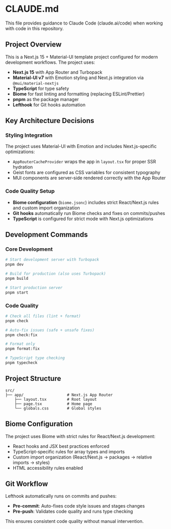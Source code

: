 # CLAUDE.md

This file provides guidance to Claude Code (claude.ai/code) when working with code in this repository.

## Project Overview

This is a Next.js 15 + Material-UI template project configured for modern development workflows. The project uses:

- **Next.js 15** with App Router and Turbopack
- **Material-UI v7** with Emotion styling and Next.js integration via `@mui/material-nextjs`
- **TypeScript** for type safety
- **Biome** for fast linting and formatting (replacing ESLint/Prettier)
- **pnpm** as the package manager
- **Lefthook** for Git hooks automation

## Key Architecture Decisions

### Styling Integration
The project uses Material-UI with Emotion and includes Next.js-specific optimizations:
- `AppRouterCacheProvider` wraps the app in `layout.tsx` for proper SSR hydration
- Geist fonts are configured as CSS variables for consistent typography
- MUI components are server-side rendered correctly with the App Router

### Code Quality Setup
- **Biome configuration** (`biome.jsonc`) includes strict React/Next.js rules and custom import organization
- **Git hooks** automatically run Biome checks and fixes on commits/pushes
- **TypeScript** is configured for strict mode with Next.js optimizations

## Development Commands

### Core Development
```bash
# Start development server with Turbopack
pnpm dev

# Build for production (also uses Turbopack)
pnpm build

# Start production server
pnpm start
```

### Code Quality
```bash
# Check all files (lint + format)
pnpm check

# Auto-fix issues (safe + unsafe fixes)
pnpm check:fix

# Format only
pnpm format:fix

# TypeScript type checking
pnpm typecheck
```

## Project Structure

```
src/
├── app/                   # Next.js App Router
    ├── layout.tsx         # Root layout
    ├── page.tsx           # Home page
    └── globals.css        # Global styles

```

## Biome Configuration

The project uses Biome with strict rules for React/Next.js development:
- React hooks and JSX best practices enforced
- TypeScript-specific rules for array types and imports
- Custom import organization (React/Next.js → packages → relative imports → styles)
- HTML accessibility rules enabled



## Git Workflow

Lefthook automatically runs on commits and pushes:
- **Pre-commit**: Auto-fixes code style issues and stages changes
- **Pre-push**: Validates code quality and runs type checking

This ensures consistent code quality without manual intervention.